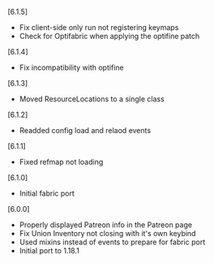 [6.1.5]
- Fix client-side only run not registering keymaps
- Check for Optifabric when applying the optifine patch

[6.1.4]
- Fix incompatibility with optifine

[6.1.3]
- Moved ResourceLocations to a single class

[6.1.2]
- Readded config load and relaod events

[6.1.1]
- Fixed refmap not loading

[6.1.0]
- Initial fabric port

[6.0.0]
- Properly displayed Patreon info in the Patreon page
- Fix Union Inventory not closing with it's own keybind
- Used mixins instead of events to prepare for fabric port
- Initial port to 1.18.1
